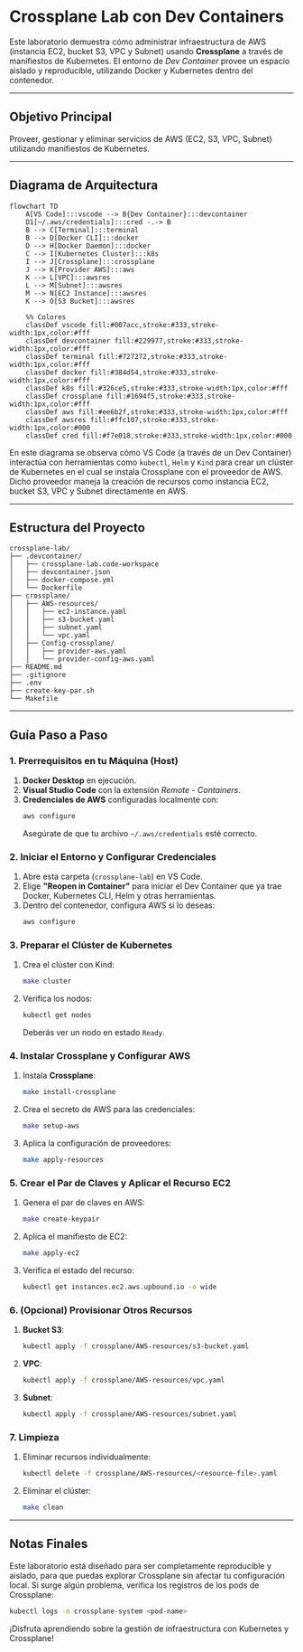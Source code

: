 # Crossplane Lab con Dev Containers

Este laboratorio demuestra cómo administrar infraestructura de AWS (instancia EC2, bucket S3, VPC y Subnet) usando **Crossplane** a través de manifiestos de Kubernetes. El entorno de _Dev Container_ provee un espacio aislado y reproducible, utilizando Docker y Kubernetes dentro del contenedor.

---

## Objetivo Principal

Proveer, gestionar y eliminar servicios de AWS (EC2, S3, VPC, Subnet) utilizando manifiestos de Kubernetes.

---

## Diagrama de Arquitectura

```mermaid
flowchart TD
    A[VS Code]:::vscode --> B{Dev Container}:::devcontainer
    D1[~/.aws/credentials]:::cred -.-> B
    B --> C[Terminal]:::terminal
    B --> D[Docker CLI]:::docker
    D --> H[Docker Daemon]:::docker
    C --> I[Kubernetes Cluster]:::k8s
    I --> J[Crossplane]:::crossplane
    J --> K[Provider AWS]:::aws
    K --> L[VPC]:::awsres
    L --> M[Subnet]:::awsres
    M --> N[EC2 Instance]:::awsres
    K --> O[S3 Bucket]:::awsres

    %% Colores
    classDef vscode fill:#007acc,stroke:#333,stroke-width:1px,color:#fff
    classDef devcontainer fill:#229977,stroke:#333,stroke-width:1px,color:#fff
    classDef terminal fill:#727272,stroke:#333,stroke-width:1px,color:#fff
    classDef docker fill:#384d54,stroke:#333,stroke-width:1px,color:#fff
    classDef k8s fill:#326ce5,stroke:#333,stroke-width:1px,color:#fff
    classDef crossplane fill:#1694f5,stroke:#333,stroke-width:1px,color:#fff
    classDef aws fill:#ee6b2f,stroke:#333,stroke-width:1px,color:#fff
    classDef awsres fill:#ffc107,stroke:#333,stroke-width:1px,color:#000
    classDef cred fill:#f7e018,stroke:#333,stroke-width:1px,color:#000
```

En este diagrama se observa cómo VS Code (a través de un Dev Container) interactúa con herramientas como `kubectl`, `Helm` y `Kind` para crear un clúster de Kubernetes en el cual se instala Crossplane con el proveedor de AWS. Dicho proveedor maneja la creación de recursos como instancia EC2, bucket S3, VPC y Subnet directamente en AWS.

---

## Estructura del Proyecto

```
crossplane-lab/
├── .devcontainer/
│   ├── crossplane-lab.code-workspace
│   ├── devcontainer.json
│   ├── docker-compose.yml
│   └── Dockerfile
├── crossplane/
│   ├── AWS-resources/
│   │   ├── ec2-instance.yaml
│   │   ├── s3-bucket.yaml
│   │   ├── subnet.yaml
│   │   └── vpc.yaml
│   ├── Config-crossplane/
│   │   ├── provider-aws.yaml
│   │   └── provider-config-aws.yaml
├── README.md
├── .gitignore
├── .env
├── create-key-par.sh
└── Makefile
```

---

## Guía Paso a Paso

### 1. Prerrequisitos en tu Máquina (Host)
1. **Docker Desktop** en ejecución.  
2. **Visual Studio Code** con la extensión *Remote - Containers*.  
3. **Credenciales de AWS** configuradas localmente con:
   ```bash
   aws configure
   ```
   Asegúrate de que tu archivo `~/.aws/credentials` esté correcto.

### 2. Iniciar el Entorno y Configurar Credenciales
1. Abre esta carpeta (`crossplane-lab`) en VS Code.  
2. Elige **"Reopen in Container"** para iniciar el Dev Container que ya trae Docker, Kubernetes CLI, Helm y otras herramientas.  
3. Dentro del contenedor, configura AWS si lo deseas:
   ```bash
   aws configure
   ```

### 3. Preparar el Clúster de Kubernetes
1. Crea el clúster con Kind:
   ```bash
   make cluster
   ```
2. Verifica los nodos:
   ```bash
   kubectl get nodes
   ```
   Deberás ver un nodo en estado `Ready`.

### 4. Instalar Crossplane y Configurar AWS
1. Instala **Crossplane**:
   ```bash
   make install-crossplane
   ```
2. Crea el secreto de AWS para las credenciales:
   ```bash
   make setup-aws
   ```
3. Aplica la configuración de proveedores:
   ```bash
   make apply-resources
   ```

### 5. Crear el Par de Claves y Aplicar el Recurso EC2
1. Genera el par de claves en AWS:
   ```bash
   make create-keypair
   ```
2. Aplica el manifiesto de EC2:
   ```bash
   make apply-ec2
   ```
3. Verifica el estado del recurso:
   ```bash
   kubectl get instances.ec2.aws.upbound.io -o wide
   ```

### 6. (Opcional) Provisionar Otros Recursos
1. **Bucket S3**:
   ```bash
   kubectl apply -f crossplane/AWS-resources/s3-bucket.yaml
   ```
2. **VPC**:
   ```bash
   kubectl apply -f crossplane/AWS-resources/vpc.yaml
   ```
3. **Subnet**:
   ```bash
   kubectl apply -f crossplane/AWS-resources/subnet.yaml
   ```

### 7. Limpieza
1. Eliminar recursos individualmente:
   ```bash
   kubectl delete -f crossplane/AWS-resources/<resource-file>.yaml
   ```
2. Eliminar el clúster:
   ```bash
   make clean
   ```

---

## Notas Finales
Este laboratorio está diseñado para ser completamente reproducible y aislado, para que puedas explorar Crossplane sin afectar tu configuración local. Si surge algún problema, verifica los registros de los pods de Crossplane:

```bash
kubectl logs -n crossplane-system <pod-name>
```

¡Disfruta aprendiendo sobre la gestión de infraestructura con Kubernetes y Crossplane!
